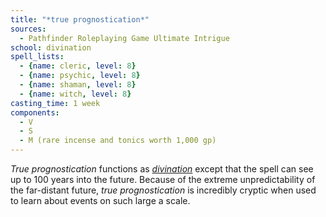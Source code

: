 ```yaml
---
title: "*true prognostication*"
sources:
  - Pathfinder Roleplaying Game Ultimate Intrigue
school: divination
spell_lists:
  - {name: cleric, level: 8}
  - {name: psychic, level: 8}
  - {name: shaman, level: 8}
  - {name: witch, level: 8}
casting_time: 1 week
components:
  - V
  - S
  - M (rare incense and tonics worth 1,000 gp)
---
```


*True prognostication* functions as [*divination*](/spells/divination/) except that the spell can see up to 100 years into the future. Because of the extreme unpredictability of the far-distant future, *true prognostication* is incredibly cryptic when used to learn about events on such large a scale.

